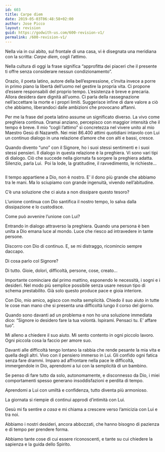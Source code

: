 ```yaml
---
id: 603
title: Carpe diem
date: 2019-05-03T06:48:58+02:00
author: Jose Picco
layout: revision
guid: https://godwith-us.com/600-revision-v1/
permalink: /600-revision-v1/
---
```

Nella via in cui abito, sul frontale di una casa, vi è disegnata una meridiana con la scritta: _Carpe diem_, cogli l’attimo. 

Nella cultura di oggi la frase significa “approfitta dei piaceri che il presente ti offre senza considerare nessun condizionamento”.

Orazio, il poeta latino, autore della bell’espressione, c’invita invece a porre in primo piano la libertà dell’uomo nel gestire la propria vita. Ci propone d’essere responsabili del proprio tempo. L’esistenza è breve e precaria. Allora desidera dare dignità all’uomo. Ci parla della rassegnazione nell’accettare la morte e i propri limiti. Suggerisce infine di dare valore a ciò che abbiamo, liberandoci dalle ambizioni che provocano affanni.

Per me la frase del poeta latino assume un significato diverso. La vivo come preghiera continua. Oramai anziano, percepisco con maggior intensità che il tempo è breve. Il mio “cogli l’attimo” sì concretezza nel vivere unito al mio Maestro Gesù di Nazareth. Nei miei 86.400 attimi quotidiani intavolo con Lui un continuo dialogo in una relazione d’amore che con alti e bassi, cresce.

Quando divento “uno” con il Signore, ho i suoi stessi sentimenti e i suoi stessi pensieri. Il dialogo in questa relazione è la preghiera. Vi sono vari tipi di dialogo. Ciò che succede nella giornata fa sorgere la preghiera adatta. Silenzio, parla Lui.&nbsp; Poi la lode, la gratitudine, il ravvedimento, le richieste…<figure class="wp-block-image">

<img src="https://godwith-us.com/wp-content/uploads/2019/05/Strada.jpg" alt="" class="wp-image-601" srcset="https://incercadidio.com/wp-content/uploads/2019/05/Strada.jpg 924w, https://incercadidio.com/wp-content/uploads/2019/05/Strada-300x176.jpg 300w, https://incercadidio.com/wp-content/uploads/2019/05/Strada-768x450.jpg 768w" sizes="(max-width: 924px) 100vw, 924px" /> </figure> 

Il tempo appartiene a Dio, non è nostro. E’ il dono più grande che abbiamo tra le mani. Ma lo sciupiamo con grande ingenuità, vivendo nell’abitudine.

C’è una soluzione che ci aiuta a non dissipare questo tesoro?

L’unione continua con Dio santifica il nostro tempo, lo salva dalla dissipazione e lo custodisce. 

Come può avvenire l’unione con Lui? &nbsp;

Entrando in dialogo attraverso la preghiera. Quando una persona è ben unita a Dio emana luce al mondo. Luce che riesco ad intravedere in tante persone. 

Discorro con Dio di continuo. E, se mi distraggo, ricomincio sempre daccapo. 

Di cosa parlo col Signore?

Di tutto. Gioie, dolori, difficoltà, persone, cose, creato…

Importante cominciare dal primo mattino, esponendo le necessità, i sogni e i desideri. Nel modo più semplice possibile senza usare nessun tipo di schema prestabilito. Già solo questo produce pace e gioia interiore.

Con Dio, mio amico, agisco con molta semplicità. Chiedo il suo aiuto in tutte le cose man mano che si presenta una difficoltà lungo il corso del giorno.

Quando sono davanti ad un problema e non ho una soluzione immediata dico: “Signore io desidero fare la tua volontà. Ispirami. Pensaci tu. E’ affare tuo”.

Mi alleno a chiedere il suo aiuto. Mi sento contento in ogni piccolo lavoro. Ogni piccola cosa la faccio per amore suo.

Davanti alle difficoltà tengo lontano la rabbia che rende pesante la mia vita e quella degli altri. Vivo con il pensiero immerso in Lui. Gli confido ogni fatica senza fare drammi. Imparo ad affrontare nella pace le difficoltà, immergendole in Dio, aprendomi a lui con la semplicità di un bambino. 

Se penso di fare tutto da solo, autonomamente, e disconnesso da Dio, i miei comportamenti spesso generano insoddisfazioni e perdita di tempo.

Aprendomi a Lui con umiltà e confidenza, tutto diventa più armonioso.

La giornata si riempie di continui approdi d’intimità con Lui.

Gesù mi fa sentire _a casa_ e mi chiama a crescere verso l’amicizia con Lui e tra noi.

Abbiamo i nostri desideri, ancora abbozzati, che hanno bisogno di pazienza e di tempo per prendere forma.

Abbiamo tante cose di cui essere riconoscenti, e tante su cui chiedere la sapienza e la guida dello Spirito.